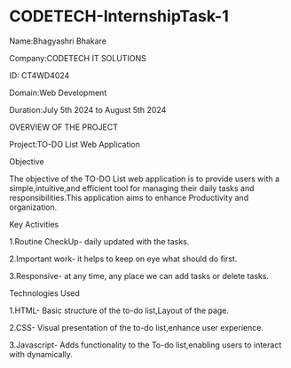 # CODETECH-InternshipTask-1

Name:Bhagyashri Bhakare

Company:CODETECH IT SOLUTIONS

ID: CT4WD4024

Domain:Web Development

Duration:July 5th 2024 to August 5th 2024

OVERVIEW OF THE PROJECT

Project:TO-DO List Web Application

Objective

  The objective of the TO-DO List web application is to provide users with a simple,intuitive,and efficient tool for managing their daily tasks and responsibilities.This application aims to enhance Productivity 
  and organization.

Key Activities

1.Routine CheckUp- daily updated with the tasks.

2.Important work- it helps to keep on eye what should do first.

3.Responsive- at any  time, any place we can add tasks or delete tasks.

Technologies Used

1.HTML- Basic structure of the to-do list,Layout of the page.

2.CSS- Visual presentation of the to-do list,enhance user experience.

3.Javascript- Adds functionality to the To-do list,enabling users to interact with dynamically.

